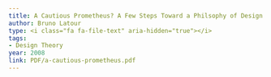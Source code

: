 ```yaml
---
title: A Cautious Prometheus? A Few Steps Toward a Philsophy of Design
author: Bruno Latour
type: <i class="fa fa-file-text" aria-hidden="true"></i>
tags:
- Design Theory
year: 2008
link: PDF/a-cautious-prometheus.pdf
---
```

